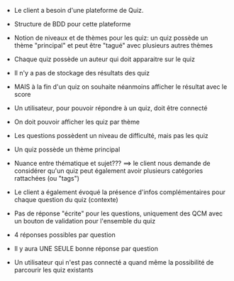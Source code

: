 - Le client a besoin d'une plateforme de Quiz.

- Structure de BDD pour cette plateforme

- Notion de niveaux et de thèmes pour les quiz: un quiz possède un thème "principal" et peut être "tagué" avec plusieurs autres thèmes

- Chaque quiz possède un auteur qui doit apparaitre sur le quiz

- Il n'y a pas de stockage des résultats des quiz

- MAIS à la fin d'un quiz on souhaite néanmoins afficher le résultat avec le score

- Un utilisateur, pour pouvoir répondre à un quiz, doit être connecté

- On doit pouvoir afficher les quiz par thème

- Les questions possèdent un niveau de difficulté, mais pas les quiz

- Un quiz possède un thème principal

- Nuance entre thématique et sujet??? ==> le client nous demande de considérer qu'un quiz peut également avoir plusieurs catégories rattachées (ou "tags")

- Le client a également évoqué la présence d'infos complémentaires pour chaque question du quiz (contexte)

- Pas de réponse "écrite" pour les questions, uniquement des QCM avec un bouton de validation pour l'ensemble du quiz

- 4 réponses possibles par question

- Il y aura UNE SEULE bonne réponse par question

- Un utilisateur qui n'est pas connecté a quand même la possibilité de parcourir les quiz existants